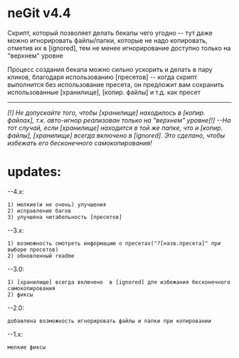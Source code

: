 # neGit v4.4
Скрипт, который позволяет делать бекапы чего угодно
 -- тут даже можно игнорировать файлы/папки, которые не надо копировать,
 отметив их в [ignored], тем не менее игнорирование доступно только на "верхнем" уровне


Процесс создания бекапа можно сильно ускорить и делать в пару кликов,
благодаря использованию [пресетов]
 -- когда скрипт выполнится без использование пресета, он предложит вам
 сохранить использованные [хранилище], [копир. файлы] и т.д. как пресет


-------------------------------------------------------------------------------------------------------------------------

*[!] Не допускайте того, чтобы [хранилище] находилось в [копир. файлах], т.к. авто-игнор реализован только на "верхнем" уровне[!]*
 *--На тот случай, если [хранилище] находится в той же папке, что и [копир. файлы], [хранилище] всегда включено  в [ignored]. Это сделано, чтобы избежать его бесконечного самокопирования!*




# updates:
--4.x:

	1) мелкие(и не очень) улучшения
	2) исправление багов
	3) улучшена читабельность [пресетов]
--3.x:

	1) возможность смотреть информацию о пресетах("?[назв.пресета]" при выборе пресетов)
	2) обновленный readme
--3.0:

	1) [хранилище] всегда включено  в [ignored] для избежания бесконечного самокопирования
	2) фиксы
--2.0:

	добавлена возможность игнорировать файлы и папки при копировании
--1.x:

	мелкие фиксы
